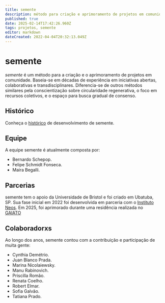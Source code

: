 ```yaml
---
title: semente
description: método para criação e aprimoramento de projetos em comunidade
published: true
date: 2025-02-14T17:42:26.960Z
tags: projetos, semente
editor: markdown
dateCreated: 2022-04-04T20:32:13.049Z
---
```


# semente

*semente* é um método para a criação e o aprimoramento de projetos em comunidade. Baseia-se em décadas de experiência em iniciativas abertas, colaborativas e transdisciplinares. Diferencia-se de outros métodos similares pela conscientização sobre circularidade regenerativa, o foco em recursos coletivos, e o espaço para busca gradual de consenso.

## Histórico

Conheça o [histórico](historico) de desenvolvimento de semente.

## Equipe

A equipe semente é atualmente composta por:

- Bernardo Schepop.
- Felipe Schmidt Fonseca.
- Maira Begalli.

## Parcerias

semente tem o apoio da Universidade de Bristol e foi criado em Ubatuba, SP. Sua fase inicial em 2022 foi desenvolvida em parceria com o [Instituto Neos](https://coletivoneos.org). Em 2025, foi aprimorado durante uma residência realizada no [GAIATO](https://www.gaiato.org)

## Colaboradorxs

Ao longo dos anos, semente contou com a contribuição e participação de muita gente:

- Cynthia Demétrio.
- Juan Blanco Prada.
- Marina Nicolaiewsky.
- Manu Rabinovich.
- Priscilla Romão.
- Renata Coelho.
- Robert Elmar.
- Sofia Galvão.
- Tatiana Prado.
